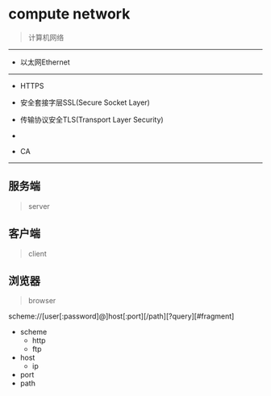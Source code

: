 # compute network
> 计算机网络

---



- 以太网Ethernet


---
- HTTPS


- 安全套接字层SSL(Secure Socket Layer)
- 传输协议安全TLS(Transport Layer Security)
-

- CA
---


## 服务端
>  server
## 客户端
> client


## 浏览器
> browser


scheme://[user[:password]@]host[:port][/path][?query][#fragment]

- scheme
    - http
    - ftp
- host
    - ip
- port
- path

